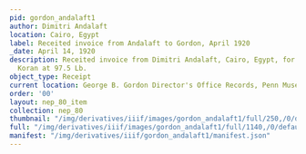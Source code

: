 ```yaml
---
pid: gordon_andalaft1
author: Dimitri Andalaft
location: Cairo, Egypt
label: Receited invoice from Andalaft to Gordon, April 1920
_date: April 14, 1920
description: Receited invoice from Dimitri Andalaft, Cairo, Egypt, for a manuscript
  Koran at 97.5 Lb.
object_type: Receipt
current location: George B. Gordon Director's Office Records, Penn Museum Archives
order: '00'
layout: nep_80_item
collection: nep_80
thumbnail: "/img/derivatives/iiif/images/gordon_andalaft1/full/250,/0/default.jpg"
full: "/img/derivatives/iiif/images/gordon_andalaft1/full/1140,/0/default.jpg"
manifest: "/img/derivatives/iiif/gordon_andalaft1/manifest.json"
---
```

